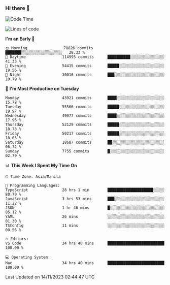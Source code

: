 ### Hi there 👋

<!--START_SECTION:waka-->
![Code Time](http://img.shields.io/badge/Code%20Time-4%2C528%20hrs%2051%20mins-blue)

![Lines of code](https://img.shields.io/badge/From%20Hello%20World%20I%27ve%20Written-112.1%20million%20lines%20of%20code-blue)

**I'm an Early 🐤** 

```text
🌞 Morning                78826 commits       ███████░░░░░░░░░░░░░░░░░░   28.33 % 
🌆 Daytime                114995 commits      ██████████░░░░░░░░░░░░░░░   41.33 % 
🌃 Evening                54415 commits       █████░░░░░░░░░░░░░░░░░░░░   19.56 % 
🌙 Night                  30016 commits       ███░░░░░░░░░░░░░░░░░░░░░░   10.79 % 
```
📅 **I'm Most Productive on Tuesday** 

```text
Monday                   43921 commits       ████░░░░░░░░░░░░░░░░░░░░░   15.78 % 
Tuesday                  55566 commits       █████░░░░░░░░░░░░░░░░░░░░   19.97 % 
Wednesday                49977 commits       ████░░░░░░░░░░░░░░░░░░░░░   17.96 % 
Thursday                 52129 commits       █████░░░░░░░░░░░░░░░░░░░░   18.73 % 
Friday                   50217 commits       █████░░░░░░░░░░░░░░░░░░░░   18.05 % 
Saturday                 18687 commits       ██░░░░░░░░░░░░░░░░░░░░░░░   06.72 % 
Sunday                   7755 commits        █░░░░░░░░░░░░░░░░░░░░░░░░   02.79 % 
```


📊 **This Week I Spent My Time On** 

```text
🕑︎ Time Zone: Asia/Manila

💬 Programming Languages: 
TypeScript               28 hrs 1 min        ████████████████████░░░░░   80.79 % 
JavaScript               3 hrs 53 mins       ███░░░░░░░░░░░░░░░░░░░░░░   11.22 % 
JSON                     1 hr 46 mins        █░░░░░░░░░░░░░░░░░░░░░░░░   05.12 % 
YAML                     26 mins             ░░░░░░░░░░░░░░░░░░░░░░░░░   01.30 % 
TSConfig                 11 mins             ░░░░░░░░░░░░░░░░░░░░░░░░░   00.56 % 

🔥 Editors: 
VS Code                  34 hrs 40 mins      █████████████████████████   100.00 % 

💻 Operating System: 
Mac                      34 hrs 40 mins      █████████████████████████   100.00 % 
```


 Last Updated on 14/11/2023 02:44:47 UTC
<!--END_SECTION:waka-->


<!--
**rad182/rad182** is a ✨ _special_ ✨ repository because its `README.md` (this file) appears on your GitHub profile.

Here are some ideas to get you started:

- 🔭 I’m currently working on ...
- 🌱 I’m currently learning ...
- 👯 I’m looking to collaborate on ...
- 🤔 I’m looking for help with ...
- 💬 Ask me about ...
- 📫 How to reach me: ...
- 😄 Pronouns: ...
- ⚡ Fun fact: ...
-->
